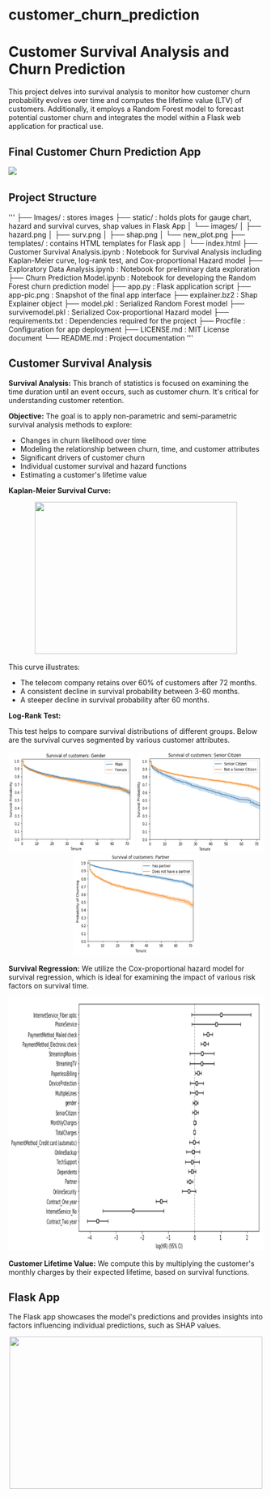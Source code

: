 # customer_churn_prediction

# Customer Survival Analysis and Churn Prediction

This project delves into survival analysis to monitor how customer churn probability evolves over time and computes the lifetime value (LTV) of customers. Additionally, it employs a Random Forest model to forecast potential customer churn and integrates the model within a Flask web application for practical use.

## Final Customer Churn Prediction App
<img src=https://github.com/anayathawale/customer_churn_prediction/app-pic.png>

## Project Structure
'''
├── Images/ : stores images
├── static/ : holds plots for gauge chart, hazard and survival curves, shap values in Flask App
│ └── images/
│ ├── hazard.png
│ ├── surv.png
│ ├── shap.png
│ └── new_plot.png
├── templates/ : contains HTML templates for Flask app
│ └── index.html
├── Customer Survival Analysis.ipynb : Notebook for Survival Analysis including Kaplan-Meier curve, log-rank test, and Cox-proportional Hazard model
├── Exploratory Data Analysis.ipynb : Notebook for preliminary data exploration
├── Churn Prediction Model.ipynb : Notebook for developing the Random Forest churn prediction model
├── app.py : Flask application script
├── app-pic.png : Snapshot of the final app interface
├── explainer.bz2 : Shap Explainer object
├── model.pkl : Serialized Random Forest model
├── survivemodel.pkl : Serialized Cox-proportional Hazard model
├── requirements.txt : Dependencies required for the project
├── Procfile : Configuration for app deployment
├── LICENSE.md : MIT License document
└── README.md : Project documentation
'''


## Customer Survival Analysis

**Survival Analysis:** 
This branch of statistics is focused on examining the time duration until an event occurs, such as customer churn. It's critical for understanding customer retention.

**Objective:**
The goal is to apply non-parametric and semi-parametric survival analysis methods to explore:
- Changes in churn likelihood over time
- Modeling the relationship between churn, time, and customer attributes
- Significant drivers of customer churn
- Individual customer survival and hazard functions
- Estimating a customer's lifetime value

**Kaplan-Meier Survival Curve:**

<p align="center">
<img src="https://github.com/anayathawale/customer_churn_prediction/Images/SurvivalCurve.png" width="400" height="300">
</p>

This curve illustrates:
- The telecom company retains over 60% of customers after 72 months.
- A consistent decline in survival probability between 3-60 months.
- A steeper decline in survival probability after 60 months.

**Log-Rank Test:** 

This test helps to compare survival distributions of different groups. Below are the survival curves segmented by various customer attributes.

<p align="center">
<img src="https://github.com/anayathawale/customer_churn_prediction/blob/master/Images/gender.png" width="250" height="200"/> 
<img src="https://github.com/anayathawale/customer_churn_prediction/blob/master/Images/Senior%20Citizen.png" width="250" height="200"/>
<img src="https://github.com/anayathawale/customer_churn_prediction/blob/master/Images/partner_1.png" width="250" height="200"/> 
</p>

**Survival Regression:**
We utilize the Cox-proportional hazard model for survival regression, which is ideal for examining the impact of various risk factors on survival time.

<p align="center">
<img src="https://github.com/anayathawale/customer_churn_prediction/blob/master/Images/Survival-analysis.png" width="750" height="500"/>
</p>

**Customer Lifetime Value:**
We compute this by multiplying the customer's monthly charges by their expected lifetime, based on survival functions.

## Flask App

The Flask app showcases the model's predictions and provides insights into factors influencing individual predictions, such as SHAP values.

<p align="center">
<img src="https://github.com/anayathawale/customer_churn_prediction/blob/master/static/app-pic.png" width="500" height="300"/>
</p>


